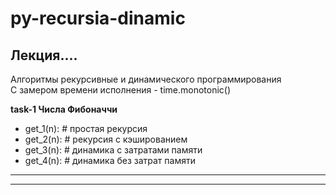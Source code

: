 # py-recursia-dinamic
## Лекция....

Алгоритмы рекурсивные и динамического программирования  
С замером времени исполнения - time.monotonic()  

__task-1 Числа Фибоначчи__

* get_1(n): # простая рекурсия
* get_2(n): # рекурсия с кэшированием
* get_3(n): # динамика с затратами памяти
* get_4(n): # динамика без затрат памяти

---


---
